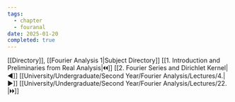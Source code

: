 ```yaml
---
tags:
  - chapter
  - fouranal
date: 2025-01-20
completed: true
---
```

[[Directory]], [[Fourier Analysis 1|Subject Directory]]
[[1. Introduction and Preliminaries from Real Analysis|🞀🞀]] [[2. Fourier Series and Dirichlet Kernel|◀]] [[University/Undergraduate/Second Year/Fourier Analysis/Lectures/4.|▶]] [[University/Undergraduate/Second Year/Fourier Analysis/Lectures/22. |🞂🞂]]
# 
## 
### 